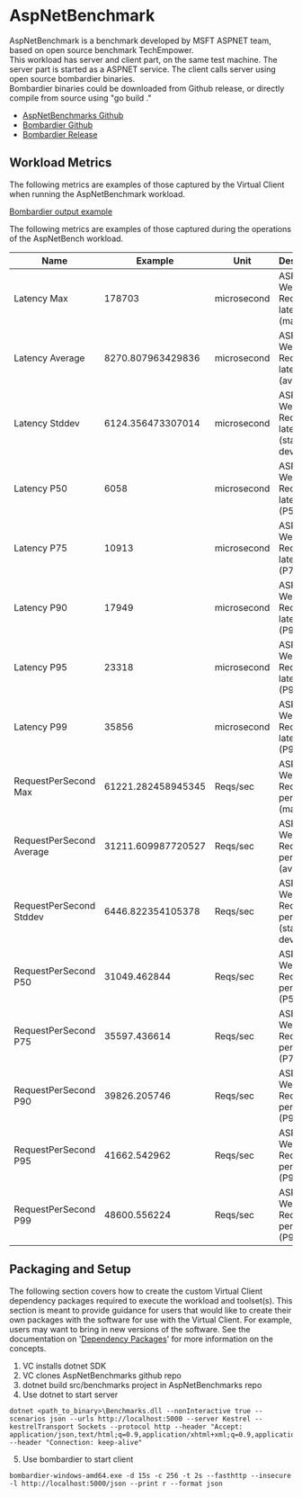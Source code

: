 ﻿# AspNetBenchmark
AspNetBenchmark is a benchmark developed by MSFT ASPNET team, based on open source benchmark TechEmpower.  
This workload has server and client part, on the same test machine. The server part is started as a ASPNET service. The client calls server using open source bombardier binaries.  
Bombardier binaries could be downloaded from Github release, or directly compile from source using "go build ."

* [AspNetBenchmarks Github](https://github.com/aspnet/benchmarks)
* [Bombardier Github](https://github.com/codesenberg/bombardier)
* [Bombardier Release](https://github.com/codesenberg/bombardier/releases/tag/v1.2.5)

## Workload Metrics
The following metrics are examples of those captured by the Virtual Client when running the AspNetBenchmark workload.

[Bombardier output example](https://github.com/codesenberg/bombardier#examples)

The following metrics are examples of those captured during the operations of the AspNetBench workload.

| Name                     | Example            | Unit        | Description                            |
|--------------------------|--------------------|-------------|----------------------------------------|
| Latency Max               | 178703                | microsecond | ASP.NET Web Request latency (max) |
| Latency Average           | 8270.807963429836  | microsecond | ASP.NET Web Request latency (avg) |
| Latency Stddev           | 6124.356473307014  | microsecond | ASP.NET Web Request latency (standard deviation) |
| Latency P50               | 6058                | microsecond | ASP.NET Web Request latency (P50) |
| Latency P75                  | 10913                | microsecond | ASP.NET Web Request latency (P75) |
| Latency P90                  | 17949                | microsecond | ASP.NET Web Request latency (P90) |
| Latency P95                  | 23318                | microsecond | ASP.NET Web Request latency (P95) |
| Latency P99               | 35856                | microsecond | ASP.NET Web Request latency (P99) |
| RequestPerSecond Max     | 61221.282458945345 | Reqs/sec      | ASP.NET Web Request per second (max) |
| RequestPerSecond Average | 31211.609987720527 | Reqs/sec    | ASP.NET Web Request per second (avg) |
| RequestPerSecond Stddev  | 6446.822354105378  | Reqs/sec    | ASP.NET Web Request per second (standard deviation) |
| RequestPerSecond P50     | 31049.462844       | Reqs/sec    | ASP.NET Web Request per second (P50) |
| RequestPerSecond P75     | 35597.436614       | Reqs/sec    | ASP.NET Web Request per second (P75) |
| RequestPerSecond P90     | 39826.205746       | Reqs/sec    | ASP.NET Web Request per second (P90) |
| RequestPerSecond P95     | 41662.542962       | Reqs/sec    | ASP.NET Web Request per second (P95) |
| RequestPerSecond P99     | 48600.556224       | Reqs/sec    | ASP.NET Web Request per second (P99) |

## Packaging and Setup
The following section covers how to create the custom Virtual Client dependency packages required to execute the workload and toolset(s). This section
is meant to provide guidance for users that would like to create their own packages with the software for use with the Virtual Client. For example, users
may want to bring in new versions of the software. See the documentation on '[Dependency Packages](https://microsoft.github.io/VirtualClient/docs/developing/0040-vc-packages/)' 
for more information on the concepts.

1. VC installs dotnet SDK
2. VC clones AspNetBenchmarks github repo
3. dotnet build src/benchmarks project in AspNetBenchmarks repo
4. Use dotnet to start server

```
dotnet <path_to_binary>\Benchmarks.dll --nonInteractive true --scenarios json --urls http://localhost:5000 --server Kestrel --kestrelTransport Sockets --protocol http --header "Accept: application/json,text/html;q=0.9,application/xhtml+xml;q=0.9,application/xml;q=0.8,*/*;q=0.7" --header "Connection: keep-alive" 
```

5. Use bombardier to start client
```
bombardier-windows-amd64.exe -d 15s -c 256 -t 2s --fasthttp --insecure -l http://localhost:5000/json --print r --format json
```


